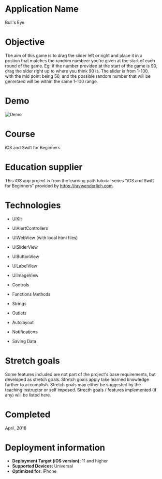 # Application Name
Bull's Eye

# Objective
The aim of this game is to drag the slider left or right and place it in a postion that matches the random numbeer you're given at the start of each round of the game. Eg: if the number provided at the start of the game is 90, drag the slder right up to where you think 90 is. The slider is from 1-100, with the mid point being 50, and the possible random number that will be genretaed will be within the same 1-100 range.

# Demo
![Demo](Demo_06122019.gif)

# Course
iOS and Swift for Beginners

# Education supplier
This iOS app project is from the learning path tutorial series "iOS and Swift for Beginners" provided by https://raywenderlich.com.

# Technologies

- UIKit

- UIAlertControllers

- UIWebView (with local html files)

- UISliderView

- UIButtonView

- UILabelView

- UIImageView

- Controls

- Functions Methods

- Strings

- Outlets

- Autolayout

- Notifications

- Saving Data


# Stretch goals
Some features included are not part of the project's base requirements, but developed as stretch goals. Stretch goals apply take learned knowledge further to accomplish. Stretch goals may either be suggested by the teaching instructor or self imposed. Strecth goals / features implemented (if any) will be listed here.

# Completed
April, 2018

# Deployment information

- <strong>Deployment Target (iOS version): </strong>11 and higher
- <strong>Supported Devices: </strong>Universal
- <strong>Optimized for: </strong>iPhone
